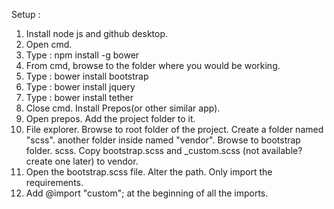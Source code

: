 Setup  :
1. Install node js and github desktop.
2. Open cmd.
3. Type : npm install -g bower
4. From cmd, browse to the folder where you would be working.
5. Type : bower install bootstrap
6. Type : bower install jquery
7. Type : bower install tether
8. Close cmd. Install Prepos(or other similar app).
9. Open prepos. Add the project folder to it.
10. File explorer. Browse to root folder of the project. Create a folder named "scss". another folder inside named "vendor". Browse to bootstrap folder. scss. Copy bootstrap.scss and _custom.scss (not available? create one later) to vendor.
11. Open the bootstrap.scss file. Alter the path. Only import the requirements.
12. Add @import "custom"; at the beginning of all the imports.


